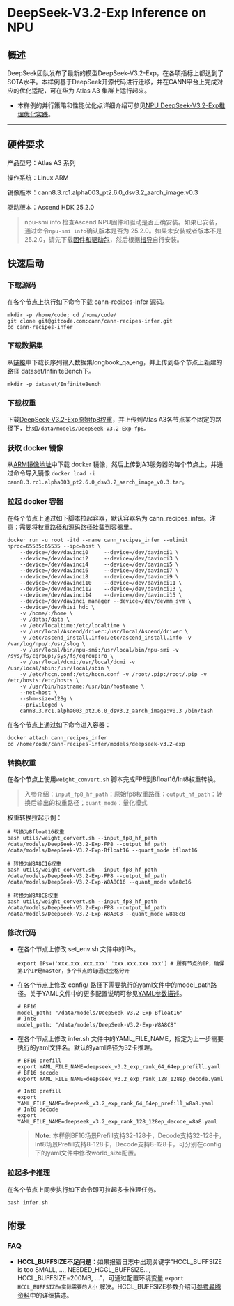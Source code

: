 # DeepSeek-V3.2-Exp Inference on NPU
## 概述
DeepSeek团队发布了最新的模型DeepSeek-V3.2-Exp，在各项指标上都达到了SOTA水平。本样例基于DeepSeek开源代码进行迁移，并在CANN平台上完成对应的优化适配，可在华为 Atlas A3 集群上运行起来。

- 本样例的并行策略和性能优化点详细介绍可参见[NPU DeepSeek-V3.2-Exp推理优化实践](../../docs/models/deepseek-v3.2-exp/deepseek_v3.2_exp_inference_guide.md)。

---

## 硬件要求
产品型号：Atlas A3 系列

操作系统：Linux ARM

镜像版本：cann8.3.rc1.alpha003_pt2.6.0_dsv3.2_aarch_image:v0.3

驱动版本：Ascend HDK 25.2.0
> npu-smi info 检查Ascend NPU固件和驱动是否正确安装。如果已安装，通过命令`npu-smi info`确认版本是否为 25.2.0。如果未安装或者版本不是 25.2.0，请先下载[固件和驱动包](https://support.huawei.com/enterprise/zh/ascend-computing/ascend-hdk-pid-252764743/software/264360782?idAbsPath=fixnode01|23710424|251366513|254884019|261408772|252764743)，然后根据[指导](https://hiascend.com/document/redirect/CannCommunityInstSoftware)自行安装。


## 快速启动


### 下载源码

  在各个节点上执行如下命令下载 cann-recipes-infer 源码。
  ```shell
  mkdir -p /home/code; cd /home/code/
  git clone git@gitcode.com:cann/cann-recipes-infer.git
  cd cann-recipes-infer
  ```
### 下载数据集
  从[链接](https://huggingface.co/datasets/xinrongzhang2022/InfiniteBench/blob/main/longbook_qa_eng.jsonl)中下载长序列输入数据集longbook_qa_eng，并上传到各个节点上新建的路径 dataset/InfiniteBench下。
  ```shell
  mkdir -p dataset/InfiniteBench
  ```

### 下载权重

  下载[DeepSeek-V3.2-Exp原始fp8权重](https://huggingface.co/deepseek-ai/DeepSeek-V3.2-Exp)，并上传到Atlas A3各节点某个固定的路径下，比如`/data/models/DeepSeek-V3.2-Exp-fp8`。

### 获取 docker 镜像
  从[ARM镜像地址](https://cann-ai.obs.cn-north-4.myhuaweicloud.com/cann-quantization/DeepSeek-V3.2-Exp/cann8.3.rc1.alpha003_pt2.6.0_dsv3.2_aarch_image_v0.3.tar)中下载 docker 镜像，然后上传到A3服务器的每个节点上，并通过命令导入镜像 `docker load -i cann8.3.rc1.alpha003_pt2.6.0_dsv3.2_aarch_image_v0.3.tar`。

### 拉起 docker 容器

  在各个节点上通过如下脚本拉起容器，默认容器名为 cann_recipes_infer。注意：需要将权重路径和源码路径挂载到容器里。
  ```
  docker run -u root -itd --name cann_recipes_infer --ulimit nproc=65535:65535 --ipc=host \
      --device=/dev/davinci0     --device=/dev/davinci1 \
      --device=/dev/davinci2     --device=/dev/davinci3 \
      --device=/dev/davinci4     --device=/dev/davinci5 \
      --device=/dev/davinci6     --device=/dev/davinci7 \
      --device=/dev/davinci8     --device=/dev/davinci9 \
      --device=/dev/davinci10    --device=/dev/davinci11 \
      --device=/dev/davinci12    --device=/dev/davinci13 \
      --device=/dev/davinci14    --device=/dev/davinci15 \
      --device=/dev/davinci_manager --device=/dev/devmm_svm \
      --device=/dev/hisi_hdc \
      -v /home/:/home \
      -v /data:/data \
      -v /etc/localtime:/etc/localtime \
      -v /usr/local/Ascend/driver:/usr/local/Ascend/driver \
      -v /etc/ascend_install.info:/etc/ascend_install.info -v /var/log/npu/:/usr/slog \
      -v /usr/local/bin/npu-smi:/usr/local/bin/npu-smi -v /sys/fs/cgroup:/sys/fs/cgroup:ro \
      -v /usr/local/dcmi:/usr/local/dcmi -v /usr/local/sbin:/usr/local/sbin \
      -v /etc/hccn.conf:/etc/hccn.conf -v /root/.pip:/root/.pip -v /etc/hosts:/etc/hosts \
      -v /usr/bin/hostname:/usr/bin/hostname \
      --net=host \
      --shm-size=128g \
      --privileged \
      cann8.3.rc1.alpha003_pt2.6.0_dsv3.2_aarch_image:v0.3 /bin/bash
  ```
  在各个节点上通过如下命令进入容器：
  ```
  docker attach cann_recipes_infer
  cd /home/code/cann-recipes-infer/models/deepseek-v3.2-exp
  ```

### 转换权重

  在各个节点上使用`weight_convert.sh` 脚本完成FP8到Bfloat16/Int8权重转换。
  
  >入参介绍：`input_fp8_hf_path`：原始fp8权重路径；`output_hf_path`：转换后输出的权重路径；`quant_mode`：量化模式

  权重转换拉起示例：
  ```
  # 转换为Bfloat16权重
  bash utils/weight_convert.sh --input_fp8_hf_path /data/models/DeepSeek-V3.2-Exp-FP8 --output_hf_path /data/models/DeepSeek-V3.2-Exp-Bfloat16 --quant_mode bfloat16

  # 转换为W8A8C16权重
  bash utils/weight_convert.sh --input_fp8_hf_path /data/models/DeepSeek-V3.2-Exp-FP8 --output_hf_path /data/models/DeepSeek-V3.2-Exp-W8A8C16 --quant_mode w8a8c16

  # 转换为W8A8C8权重
  bash utils/weight_convert.sh --input_fp8_hf_path /data/models/DeepSeek-V3.2-Exp-FP8 --output_hf_path /data/models/DeepSeek-V3.2-Exp-W8A8C8 --quant_mode w8a8c8
  ```

### 修改代码
- 在各个节点上修改 set_env.sh 文件中的IPs。
  ```shell
  export IPs=('xxx.xxx.xxx.xxx' 'xxx.xxx.xxx.xxx') # 所有节点的IP，确保第1个IP是master，多个节点的ip通过空格分开
  ```
- 在各个节点上修改 config/ 路径下需要执行的yaml文件中的model_path路径。关于YAML文件中的更多配置说明可参见[YAML参数描述](./config/README.md)。

  ```
  # BF16
  model_path: "/data/models/DeepSeek-V3.2-Exp-Bfloat16"
  # Int8
  model_path: "/data/models/DeepSeek-V3.2-Exp-W8A8C8"
  ```

- 在各个节点上修改 infer.sh 文件中的YAML_FILE_NAME，指定为上一步需要执行的yaml文件名。默认的yaml路径为32卡推理。

  ```
  # BF16 prefill
  export YAML_FILE_NAME=deepseek_v3.2_exp_rank_64_64ep_prefill.yaml
  # BF16 decode
  export YAML_FILE_NAME=deepseek_v3.2_exp_rank_128_128ep_decode.yaml
  
  # Int8 prefill
  export YAML_FILE_NAME=deepseek_v3.2_exp_rank_64_64ep_prefill_w8a8.yaml
  # Int8 decode
  export YAML_FILE_NAME=deepseek_v3.2_exp_rank_128_128ep_decode_w8a8.yaml
  ```

  > **Note**: 本样例BF16场景Prefill支持32-128卡，Decode支持32-128卡，Int8场景Prefill支持8-128卡，Decode支持8-128卡，可分别在config下的yaml文件中修改world_size配置。

### 拉起多卡推理
  在各个节点上同步执行如下命令即可拉起多卡推理任务。
  ```shell
  bash infer.sh
  ```

## 附录
### FAQ
- **HCCL_BUFFSIZE不足问题**：如果报错日志中出现关键字"HCCL_BUFFSIZE is too SMALL, ..., NEEDED_HCCL_BUFFSIZE..., HCCL_BUFFSIZE=200MB, ..."，可通过配置环境变量 `export HCCL_BUFFSIZE=实际需要的大小` 解决。HCCL_BUFFSIZE参数介绍可[参考昇腾资料](https://www.hiascend.com/document/detail/zh/CANNCommunityEdition/83RC1alpha002/maintenref/envvar/envref_07_0080.html)中的详细描述。